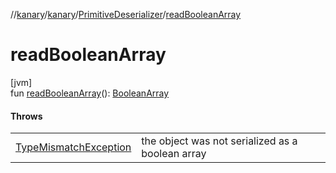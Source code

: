 //[kanary](../../../index.md)/[kanary](../index.md)/[PrimitiveDeserializer](index.md)/[readBooleanArray](read-boolean-array.md)

# readBooleanArray

[jvm]\
fun [readBooleanArray](read-boolean-array.md)(): [BooleanArray](https://kotlinlang.org/api/latest/jvm/stdlib/kotlin/-boolean-array/index.html)

#### Throws

| | |
|---|---|
| [TypeMismatchException](../-type-mismatch-exception/index.md) | the object was not serialized as a boolean array |
